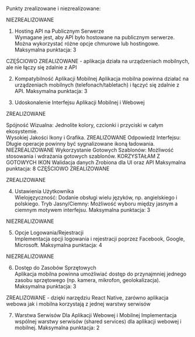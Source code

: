 Punkty zrealizowane i niezrealizowane:

NIEZREALIZOWANE

1. Hosting API na Publicznym Serwerze  
Wymagane jest, aby API było hostowane na publicznym serwerze. Można wykorzystać różne opcje chmurowe lub hostingowe.
Maksymalna punktacja: 3

CZĘŚCIOWO ZREALIZOWANE - aplikacja działa na urządzeniach mobilnych, ale nie łączy się zdalnie z API

2. Kompatybilność Aplikacji Mobilnej
Aplikacja mobilna powinna działać na urządzeniach mobilnych (telefonach/tabletach) i łączyć się zdalnie z API.
Maksymalna punktacja: 3

3. Udoskonalenie Interfejsu Aplikacji Mobilnej i Webowej

ZREALIZOWANE 
   
Spójność Wizualna: Jednolite kolory, czcionki i przyciski w całym ekosystemie.          
Wysokiej Jakości Ikony i Grafika.                                                      ZREALIZOWANE
Odpowiedź Interfejsu: Długie operacje powinny być sygnalizowane ikoną ładowania.       NIEZREALIZOWANE
Wykorzystanie Gotowych Szablonów: Możliwość stosowania i wdrażania gotowych szablonów. KORZYSTAŁAM Z GOTOWYCH IKON 
Walidacja danych Zrobiona dla UI oraz API Maksymalna punktacja: 8                      CZĘŚCIOWO ZREALIZOWANE          

ZREALIZOWANE

4. Ustawienia Użytkownika  
    Wielojęzyczność: Dodanie obsługi wielu języków, np. angielskiego i polskiego.
    Tryb Jasny/Ciemny: Możliwość wyboru między jasnym a ciemnym motywem interfejsu.
    Maksymalna punktacja: 3

NIEZREALIZOWANE

5. Opcje Logowania/Rejestracji  
Implementacja opcji logowania i rejestracji poprzez Facebook, Google, Microsoft.
Maksymalna punktacja: 4

NIEZREALIZOWANE

6. Dostęp do Zasobów Sprzętowych  
Aplikacja mobilna powinna umożliwiać dostęp do przynajmniej jednego zasobu sprzętowego (np. kamera, mikrofon, geolokalizacja).
Maksymalna punktacja: 3

ZREALIZOWANE - dzięki narzędziu React Native, zarówno aplikacja webowa jak i mobilna korzystają z jednej warstwy serwisów

7. Warstwa Serwisów Dla Aplikacji Webowej i Mobilnej 
Implementacja wspólnej warstwy serwisów (shared services) dla aplikacji webowej i mobilnej.
Maksymalna punktacja: 2
